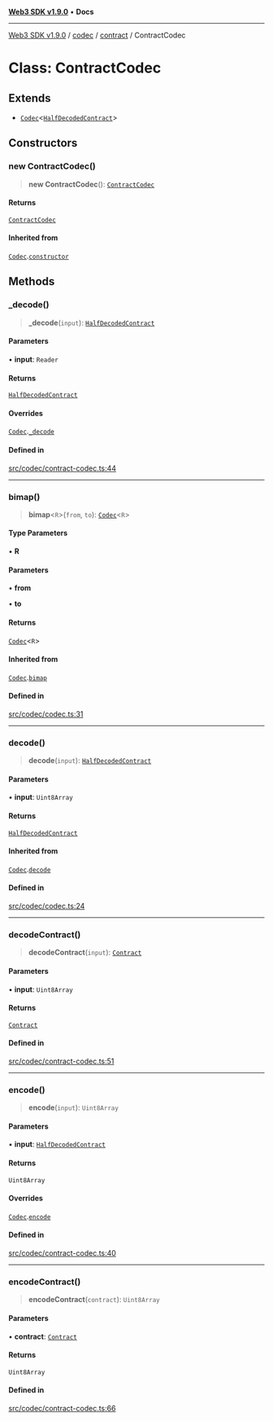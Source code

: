 [**Web3 SDK v1.9.0**](../../../../../README.md) • **Docs**

***

[Web3 SDK v1.9.0](../../../../../globals.md) / [codec](../../../README.md) / [contract](../README.md) / ContractCodec

# Class: ContractCodec

## Extends

- [`Codec`](../../../classes/Codec.md)\<[`HalfDecodedContract`](../interfaces/HalfDecodedContract.md)\>

## Constructors

### new ContractCodec()

> **new ContractCodec**(): [`ContractCodec`](ContractCodec.md)

#### Returns

[`ContractCodec`](ContractCodec.md)

#### Inherited from

[`Codec`](../../../classes/Codec.md).[`constructor`](../../../classes/Codec.md#constructors)

## Methods

### \_decode()

> **\_decode**(`input`): [`HalfDecodedContract`](../interfaces/HalfDecodedContract.md)

#### Parameters

• **input**: `Reader`

#### Returns

[`HalfDecodedContract`](../interfaces/HalfDecodedContract.md)

#### Overrides

[`Codec`](../../../classes/Codec.md).[`_decode`](../../../classes/Codec.md#_decode)

#### Defined in

[src/codec/contract-codec.ts:44](https://github.com/Mystic-Nayy/alephium-web3/blob/ee41f5e0e7d7fb0b155fe62f05b2ac03772895ca/packages/web3/src/codec/contract-codec.ts#L44)

***

### bimap()

> **bimap**\<`R`\>(`from`, `to`): [`Codec`](../../../classes/Codec.md)\<`R`\>

#### Type Parameters

• **R**

#### Parameters

• **from**

• **to**

#### Returns

[`Codec`](../../../classes/Codec.md)\<`R`\>

#### Inherited from

[`Codec`](../../../classes/Codec.md).[`bimap`](../../../classes/Codec.md#bimap)

#### Defined in

[src/codec/codec.ts:31](https://github.com/Mystic-Nayy/alephium-web3/blob/ee41f5e0e7d7fb0b155fe62f05b2ac03772895ca/packages/web3/src/codec/codec.ts#L31)

***

### decode()

> **decode**(`input`): [`HalfDecodedContract`](../interfaces/HalfDecodedContract.md)

#### Parameters

• **input**: `Uint8Array`

#### Returns

[`HalfDecodedContract`](../interfaces/HalfDecodedContract.md)

#### Inherited from

[`Codec`](../../../classes/Codec.md).[`decode`](../../../classes/Codec.md#decode)

#### Defined in

[src/codec/codec.ts:24](https://github.com/Mystic-Nayy/alephium-web3/blob/ee41f5e0e7d7fb0b155fe62f05b2ac03772895ca/packages/web3/src/codec/codec.ts#L24)

***

### decodeContract()

> **decodeContract**(`input`): [`Contract`](../interfaces/Contract.md)

#### Parameters

• **input**: `Uint8Array`

#### Returns

[`Contract`](../interfaces/Contract.md)

#### Defined in

[src/codec/contract-codec.ts:51](https://github.com/Mystic-Nayy/alephium-web3/blob/ee41f5e0e7d7fb0b155fe62f05b2ac03772895ca/packages/web3/src/codec/contract-codec.ts#L51)

***

### encode()

> **encode**(`input`): `Uint8Array`

#### Parameters

• **input**: [`HalfDecodedContract`](../interfaces/HalfDecodedContract.md)

#### Returns

`Uint8Array`

#### Overrides

[`Codec`](../../../classes/Codec.md).[`encode`](../../../classes/Codec.md#encode)

#### Defined in

[src/codec/contract-codec.ts:40](https://github.com/Mystic-Nayy/alephium-web3/blob/ee41f5e0e7d7fb0b155fe62f05b2ac03772895ca/packages/web3/src/codec/contract-codec.ts#L40)

***

### encodeContract()

> **encodeContract**(`contract`): `Uint8Array`

#### Parameters

• **contract**: [`Contract`](../interfaces/Contract.md)

#### Returns

`Uint8Array`

#### Defined in

[src/codec/contract-codec.ts:66](https://github.com/Mystic-Nayy/alephium-web3/blob/ee41f5e0e7d7fb0b155fe62f05b2ac03772895ca/packages/web3/src/codec/contract-codec.ts#L66)
